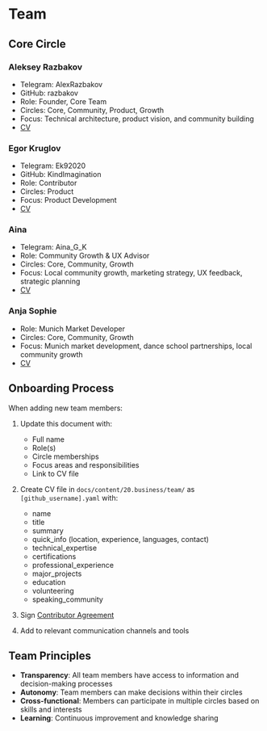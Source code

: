 # Team

## Core Circle

### Aleksey Razbakov

- Telegram: AlexRazbakov
- GitHub: razbakov
- Role: Founder, Core Team
- Circles: Core, Community, Product, Growth
- Focus: Technical architecture, product vision, and community building
- [CV](./razbakov.yaml)

### Egor Kruglov

- Telegram: Ek92020
- GitHub: KindImagination
- Role: Contributor
- Circles: Product
- Focus: Product Development
- [CV](./KindImagination.yaml)

### Aina

- Telegram: Aina_G_K
- Role: Community Growth & UX Advisor
- Circles: Core, Community, Growth
- Focus: Local community growth, marketing strategy, UX feedback, strategic planning
- [CV](./aina.yaml)

### Anja Sophie

- Role: Munich Market Developer
- Circles: Core, Community, Growth
- Focus: Munich market development, dance school partnerships, local community growth
- [CV](./anja-sophie.yaml)

## Onboarding Process

When adding new team members:

1. Update this document with:

   - Full name
   - Role(s)
   - Circle memberships
   - Focus areas and responsibilities
   - Link to CV file

2. Create CV file in `docs/content/20.business/team/` as `[github_username].yaml` with:

   - name
   - title
   - summary
   - quick_info (location, experience, languages, contact)
   - technical_expertise
   - certifications
   - professional_experience
   - major_projects
   - education
   - volunteering
   - speaking_community

3. Sign [Contributor Agreement](./contributor-agreement.md)

4. Add to relevant communication channels and tools

## Team Principles

- **Transparency**: All team members have access to information and decision-making processes
- **Autonomy**: Team members can make decisions within their circles
- **Cross-functional**: Members can participate in multiple circles based on skills and interests
- **Learning**: Continuous improvement and knowledge sharing
